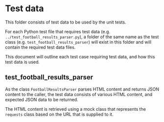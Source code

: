 # Test data

This folder consists of test data to be used by the unit tests.

For each Python test file that requires test data (e.g. `../test_football_results_parser.py`), a folder of the same name as the test class (e.g. `test_football_results_parser`) will exist in this folder and will contain the required test data files.

This document will outline each test case requiring test data, and how this test data is used.

## test_football_results_parser

As the class `FootballResultsParser` parses HTML content and returns JSON content to the caller, the test data consists of various HTML content, and expected JSON data to be returned.

The HTML content is retrieved using a mock class that represents the `requests` class based on the URL that is supplied to it.
